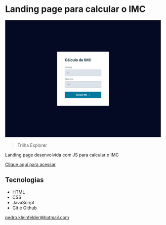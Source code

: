 # Landing page para calcular o IMC

![preview](./.github/preview.jpg)

> Trilha Explorer

Landing page desenvolvida com JS para calcular o IMC

[Clique aqui para acessar](https://pedro-k.github.io/mobile_first/)

## Tecnologias

- HTML
- CSS
- JavaScript
- Git e Github


pedro.kleinfelder@hotmail.com
